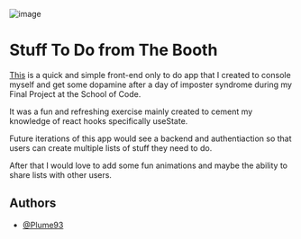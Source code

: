 ![image](https://res.cloudinary.com/dftcb6kys/image/upload/c_scale,w_200/v1658964168/tab-logo_vo0di5.png)

# Stuff To Do from The Booth




[This](https://stufftodofromthebooth.netlify.app/) is a quick and simple front-end only to do app that I created to console myself and get some dopamine after a day of imposter syndrome during my Final Project at the School of Code.

It was a fun and refreshing exercise mainly created to cement my knowledge of react hooks specifically useState.

Future iterations of this app would see a backend and authentiaction so that users can create multiple lists of stuff they need to do.

After that I would love to add some fun animations and maybe the ability to share lists with other users.
## Authors

- [@Plume93](https://github.com/Plume93)
